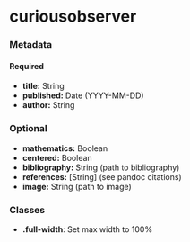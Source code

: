 # curiousobserver

### Metadata

#### Required

- **title:** String
- **published:** Date (YYYY-MM-DD)
- **author:** String

### Optional

- **mathematics:** Boolean
- **centered:** Boolean 
- **bibliography:** String (path to bibliography)
- **references:** [String] (see pandoc citations)
- **image:** String (path to image)

### Classes

- **.full-width**: Set max width to 100%

